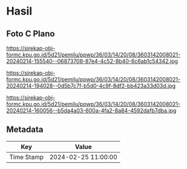 # Hasil

## Foto C Plano

https://sirekap-obj-formc.kpu.go.id/5d21/pemilu/ppwp/36/03/14/20/08/3603142008021-20240214-155540--06873708-87e4-4c52-8b40-6c6ab1c54342.jpg

https://sirekap-obj-formc.kpu.go.id/5d21/pemilu/ppwp/36/03/14/20/08/3603142008021-20240214-194028--0d5b7c7f-b5d0-4c9f-8df2-bb423a33d03d.jpg

https://sirekap-obj-formc.kpu.go.id/5d21/pemilu/ppwp/36/03/14/20/08/3603142008021-20240214-160056--b5da4a03-600a-4fa2-8a84-4592dafb7dba.jpg


## Metadata

| Key        | Value               |
| ---------- | ------------------- |
| Time Stamp | 2024-02-25 11:00:00 |



